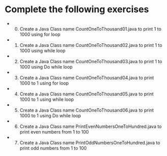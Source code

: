 # Complete the following exercises 
- 0) Create a Java Class name CountOneToThousand01.java to print 1 to 1000 using for loop
- 1) Create a Java Class name CountOneToThousand02.java to print 1 to 1000 using while loop
- 2) Create a Java Class name CountOneToThousand03.java to print 1 to 1000 using Do while loop
- 3) Create a Java Class name CountOneToThousand04.java to print 1000 to 1 using for loop
- 4) Create a Java Class name CountOneToThousand05.java to print 1000 to 1 using while loop
- 5) Create a Java Class name CountOneToThousand06.java to print 1000 to 1 using Do while loop
- 6) Create a Java Class name PrintEvenNumbersOneToHundred.java to print even numbers from 1 to 100
- 7) Create a Java Class name PrintOddNumbersOneToHundred.java to print odd numbers from 1 to 100